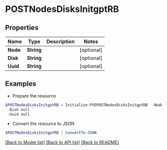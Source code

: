 # POSTNodesDisksInitgptRB
## Properties

Name | Type | Description | Notes
------------ | ------------- | ------------- | -------------
**Node** | **String** |  | [optional] 
**Disk** | **String** |  | [optional] 
**Uuid** | **String** |  | [optional] 

## Examples

- Prepare the resource
```powershell
$POSTNodesDisksInitgptRB = Initialize-PVEPOSTNodesDisksInitgptRB  -Node null `
 -Disk null `
 -Uuid null
```

- Convert the resource to JSON
```powershell
$POSTNodesDisksInitgptRB | ConvertTo-JSON
```

[[Back to Model list]](../README.md#documentation-for-models) [[Back to API list]](../README.md#documentation-for-api-endpoints) [[Back to README]](../README.md)

